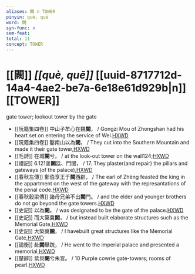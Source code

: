 ```yaml
---
aliases: 闕 n TOWER
pinyin: què, quē
word: 闕
syn-func: n
sem-feat: 
total: 11
concept: TOWER 
---
```

# [[闕]] *[[què, quē]]*  [[uuid-8717712d-14a4-4ae2-be7a-6e18e61d929b|n]] [[TOWER]]
gate tower; lookout tower by the gate
 - [[阮籍集四卷]] 中山子牟心在魏**闕**， / Gongzi Mou of Zhongshan had his heart set on entering the service of Wei.[HXWD](https://hxwd.org/textview.html?location=CH2b1558_CHANT_003-43a.7)
 - [[阮籍集四卷]] 鑿南山以為**闕**， / They cut into the Southern Mountain and made it their gate tower,[HXWD](https://hxwd.org/textview.html?location=CH2b1558_CHANT_004-23a.29)
 - [[毛詩]] 在城**闕**兮。 / at the look-out tower on the wall124;[HXWD](https://hxwd.org/textview.html?location=KR1c0001_tls_007-95a.3)
 - [[禮記]] 6.121塗**闕**廷、門閭， / 17. They plaster(and repair) the pillars and gateways (of the palace),[HXWD](https://hxwd.org/textview.html?location=KR1d0052_tls_006-121a.2)
 - [[春秋左傳]] 鄭伯享王于**闕**西辟， / The earl of Zhèng feasted the king in the appartment on the west of the gateway with the represantations of the penal code.[HXWD](https://hxwd.org/textview.html?location=KR1e0001_tls_003-231a.2)
 - [[春秋穀梁傳]] 諸母兄弟不出**闕**門。 / and the elder and younger brothers do not go beyond the gate towers.[HXWD](https://hxwd.org/textview.html?location=KR1e0008_tls_002-23a.12)
 - [[史記]] 以為**闕**。 / was designated to be the gate of the palace.[HXWD](https://hxwd.org/textview.html?location=KR2a0001_tls_006-298a.24)
 - [[史記]] 而大築冀**闕**， / but instead built elaborate structures such as the Memorial Gate,[HXWD](https://hxwd.org/textview.html?location=KR2a0001_tls_068-9a.105)
 - [[史記]] 大築冀**闕**， / I havebuilt great structures like the Memorial Gate,[HXWD](https://hxwd.org/textview.html?location=KR2a0001_tls_068-9a.40)
 - [[論衡]] 赴**闕**舉䟽， / He went to the imperial palace and presented a memorial,[HXWD](https://hxwd.org/textview.html?location=KR3j0080_tls_003-6a.16)
 - [[楚辭]] 紫貝**闕**兮朱宮。 / 10 Purple cowrie gate-towers; rooms of pearl.[HXWD](https://hxwd.org/textview.html?location=KR4a0001_tls_002-16a.11)